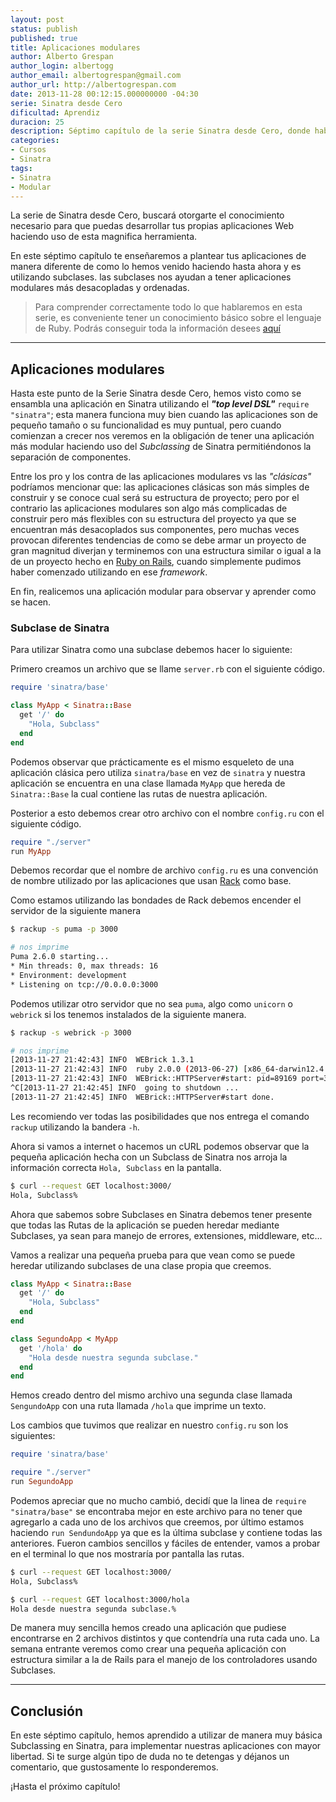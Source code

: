 ```yaml
---
layout: post
status: publish
published: true
title: Aplicaciones modulares
author: Alberto Grespan
author_login: albertogg
author_email: albertogrespan@gmail.com
author_url: http://albertogrespan.com
date: 2013-11-28 00:12:15.000000000 -04:30
serie: Sinatra desde Cero
dificultad: Aprendiz
duracion: 25
description: Séptimo capítulo de la serie Sinatra desde Cero, donde hablaremos sobre aplicaciones modulares para construir aplicaciones más desacopladas y ordenadas.
categories:
- Cursos
- Sinatra
tags:
- Sinatra
- Modular
---
```

<p>La serie de Sinatra desde Cero, buscará otorgarte el conocimiento necesario para que puedas desarrollar tus propias aplicaciones Web haciendo uso de esta magnifica herramienta.</p>

<p>En este séptimo capítulo te enseñaremos a plantear tus aplicaciones de manera diferente de como lo hemos venido haciendo hasta ahora y es utilizando subclases. las subclases nos ayudan a tener aplicaciones modulares más desacopladas y ordenadas.</p>

<blockquote>
  <p>Para comprender correctamente todo lo que hablaremos en esta serie, es conveniente tener un conocimiento básico sobre el lenguaje de Ruby. Podrás conseguir toda la información desees <a href="http://codehero.co/category/tutoriales/ruby/">aquí</a></p>
</blockquote>

<hr />

<h2>Aplicaciones modulares</h2>

<p>Hasta este punto de la Serie Sinatra desde Cero, hemos visto como se ensambla una aplicación en Sinatra utilizando el <strong><em>"top level DSL"</em></strong> <code>require "sinatra"</code>; esta manera funciona muy bien cuando las aplicaciones son de pequeño tamaño o su funcionalidad es muy puntual, pero cuando comienzan a crecer nos veremos en la obligación de tener una aplicación más modular haciendo uso del <em>Subclassing</em> de Sinatra permitiéndonos la separación de componentes.</p>

<p>Entre los pro y los contra de las aplicaciones modulares vs las <em>"clásicas"</em> podríamos mencionar que: las aplicaciones clásicas son más simples de construir y se conoce cual será su estructura de proyecto; pero por el contrario las aplicaciones modulares son algo más complicadas de construir pero más flexibles con su estructura del proyecto ya que se encuentran más desacoplados sus componentes, pero muchas veces provocan diferentes tendencias de como se debe armar un proyecto de gran magnitud diverjan y terminemos con una estructura similar o igual a la de un proyecto hecho en <a href="http://codehero.co/ruby-on-rails-desde-cero-estructura-del-proyecto/">Ruby on Rails</a>, cuando simplemente pudimos haber comenzado utilizando en ese <em>framework</em>.</p>

<p>En fin, realicemos una aplicación modular para observar y aprender como se hacen.</p>

<h3>Subclase de Sinatra</h3>

<p>Para utilizar Sinatra como una subclase debemos hacer lo siguiente:</p>

<p>Primero creamos un archivo que se llame <code>server.rb</code> con el siguiente código.</p>

```ruby
require 'sinatra/base'

class MyApp < Sinatra::Base
  get '/' do
    "Hola, Subclass"
  end
end
```

<p>Podemos observar que prácticamente es el mismo esqueleto de una aplicación clásica pero utiliza <code>sinatra/base</code> en vez de <code>sinatra</code> y nuestra aplicación se encuentra en una clase llamada <code>MyApp</code> que hereda de <code>Sinatra::Base</code> la cual contiene las rutas de nuestra aplicación.</p>

<p>Posterior a esto debemos crear otro archivo con el nombre <code>config.ru</code> con el siguiente código.</p>



```ruby
require "./server"
run MyApp
```

<p>Debemos recordar que el nombre de archivo <code>config.ru</code> es una convención de nombre utilizado por las aplicaciones que usan <a href="https://github.com/rack/rack">Rack</a> como base.</p>

<p>Como estamos utilizando las bondades de Rack debemos encender el servidor de la siguiente manera</p>

```sh
$ rackup -s puma -p 3000

# nos imprime
Puma 2.6.0 starting...
* Min threads: 0, max threads: 16
* Environment: development
* Listening on tcp://0.0.0.0:3000
```

<p>Podemos utilizar otro servidor que no sea <code>puma</code>, algo como <code>unicorn</code> o <code>webrick</code> si los tenemos instalados de la siguiente manera.</p>

```sh
$ rackup -s webrick -p 3000

# nos imprime
[2013-11-27 21:42:43] INFO  WEBrick 1.3.1
[2013-11-27 21:42:43] INFO  ruby 2.0.0 (2013-06-27) [x86_64-darwin12.4.1]
[2013-11-27 21:42:43] INFO  WEBrick::HTTPServer#start: pid=89169 port=3000
^C[2013-11-27 21:42:45] INFO  going to shutdown ...
[2013-11-27 21:42:45] INFO  WEBrick::HTTPServer#start done.
```

<p>Les recomiendo ver todas las posibilidades que nos entrega el comando <code>rackup</code> utilizando la bandera <code>-h</code>.</p>

<p>Ahora si vamos a internet o hacemos un cURL podemos observar que la pequeña aplicación hecha con un Subclass de Sinatra nos arroja la información correcta <code>Hola, Subclass</code> en la pantalla.</p>

```sh
$ curl --request GET localhost:3000/
Hola, Subclass%
```

<p>Ahora que sabemos sobre Subclases en Sinatra debemos tener presente que todas las Rutas de la aplicación se pueden heredar mediante Subclases, ya sean para manejo de errores, extensiones, middleware, etc…</p>

<p>Vamos a realizar una pequeña prueba para que vean como se puede heredar utilizando subclases de una clase propia que creemos.</p>

```ruby
class MyApp < Sinatra::Base
  get '/' do
    "Hola, Subclass"
  end
end

class SegundoApp < MyApp
  get '/hola' do
    "Hola desde nuestra segunda subclase."
  end
end
```

<p>Hemos creado dentro del mismo archivo una segunda clase llamada <code>SengundoApp</code> con una ruta llamada <code>/hola</code> que imprime un texto.</p>

<p>Los cambios que tuvimos que realizar en nuestro <code>config.ru</code> son los siguientes:</p>

```ruby
require 'sinatra/base'

require "./server"
run SegundoApp
```

<p>Podemos apreciar que no mucho cambió, decidí que la linea de <code>require "sinatra/base"</code> se encontraba mejor en este archivo para no tener que agregarlo a cada uno de los archivos que creemos, por último estamos haciendo <code>run SendundoApp</code> ya que es la última subclase y contiene todas las anteriores. Fueron cambios sencillos y fáciles de entender, vamos a probar en el terminal lo que nos mostraría por pantalla las rutas.</p>

```sh
$ curl --request GET localhost:3000/
Hola, Subclass%

$ curl --request GET localhost:3000/hola
Hola desde nuestra segunda subclase.%
```

<p>De manera muy sencilla hemos creado una aplicación que pudiese encontrarse en 2 archivos distintos y que contendría una ruta cada uno. La semana entrante veremos como crear una pequeña aplicación con estructura similar a la de Rails para el manejo de los controladores usando Subclases.</p>

<hr />

<h2>Conclusión</h2>

<p>En este séptimo capítulo, hemos aprendido a utilizar de manera muy básica Subclassing en Sinatra, para implementar nuestras aplicaciones con mayor libertad. Si te surge algún tipo de duda no te detengas y déjanos un comentario, que gustosamente lo responderemos.</p>

<p>¡Hasta el próximo capítulo!</p>
